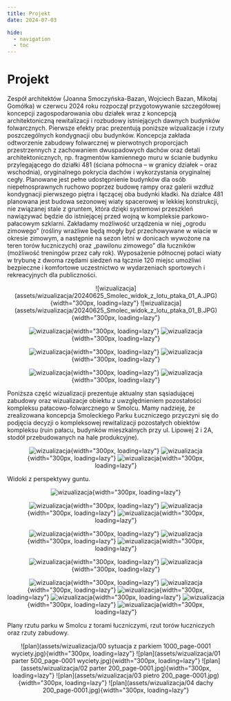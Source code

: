 ```yaml
---
title: Projekt
date: 2024-07-03

hide:
  - navigation
  - toc
---
```


# Projekt

Zespół architektów (Joanna Smoczyńska-Bazan, Wojciech Bazan, Mikołaj Gomółka) w czerwcu 2024 roku rozpoczął przygotowywanie szczegółowej koncepcji zagospodarowania obu działek wraz z koncepcją architektoniczną rewitalizacji i rozbudowy istniejących dawnych budynków folwarcznych. Pierwsze efekty prac prezentują poniższe wizualizacje i rzuty poszczególnych kondygnacji obu budynków. Koncepcja zakłada odtworzenie zabudowy folwarcznej w pierwotnych proporcjach przestrzennych z zachowaniem dwuspadowych dachów oraz detali architektonicznych, np. fragmentów kamiennego muru w ścianie budynku przylegającego do działki 481 (ściana północna – w granicy działek – oraz wschodnia), oryginalnego pokrycia dachów i wykorzystania oryginalnej cegły. Planowane jest pełne udostępnienie budynków dla osób niepełnosprawnych ruchowo poprzez budowę rampy oraz galerii wzdłuż kondygnacji pierwszego piętra i łączącej oba budynki kładki. Na działce 481 planowana jest budowa sezonowej wiaty spacerowej w lekkiej konstrukcji, nie związanej stale z gruntem, która dzięki systemowi przeszkleń nawiązywać będzie do istniejącej przed wojną w kompleksie parkowo-pałacowym szklarni. Zakładamy możliwość urządzenia w niej „ogrodu zimowego” (rośliny wrażliwe będą mogły być przechowywane w wiacie w okresie zimowym, a następnie na sezon letni w donicach wywożone na teren torów łuczniczych) oraz „pawilonu zimowego” dla łuczników (możliwość treningów przez cały rok). Wyposażenie północnej połaci wiaty w trybunę z dwoma rzędami siedzeń na łącznie 120 miejsc umożliwi bezpieczne i komfortowe uczestnictwo w wydarzeniach sportowych i rekreacyjnych dla publiczności.

<center>
![wizualizacja](assets/wizualizacja/20240625_Smolec_widok_z_lotu_ptaka_01_A.JPG){width="300px, loading=lazy"}
![wizualizacja](assets/wizualizacja/20240625_Smolec_widok_z_lotu_ptaka_01_B.JPG){width="300px, loading=lazy"}

![wizualizacja](assets/wizualizacja/20240625_Smolec_widok_z_lotu_ptaka_02_A.JPG){width="300px, loading=lazy"}
![wizualizacja](assets/wizualizacja/20240625_Smolec_widok_z_lotu_ptaka_02_B.JPG){width="300px, loading=lazy"}

![wizualizacja](assets/wizualizacja/20240625_Smolec_widok_z_lotu_ptaka_03_A.JPG){width="300px, loading=lazy"}
![wizualizacja](assets/wizualizacja/20240625_Smolec_widok_z_lotu_ptaka_03_B.JPG){width="300px, loading=lazy"}

![wizualizacja](assets/wizualizacja/20240625_Smolec_widok_z_lotu_ptaka_04_A.JPG){width="300px, loading=lazy"}
![wizualizacja](assets/wizualizacja/20240625_Smolec_widok_z_lotu_ptaka_04_B.JPG){width="300px, loading=lazy"}

</center>

 Poniższa część wizualizacji prezentuje aktualny stan sąsiadującej zabudowy oraz wizualizacje obiektu z uwzględnieniem pozostałości kompleksu pałacowo-folwarcznego w Smolcu. Mamy nadzieję, że zrealizowana koncepcja Smoleckiego Parku Łuczniczego przyczyni się do podjęcia decyzji o kompleksowej rewitalizacji pozostałych obiektów kompleksu (ruin pałacu, budynków mieszkalnych przy ul. Lipowej 2 i 2A, stodół przebudowanych na hale produkcyjne).

<center>

![wizualizacja](assets/wizualizacja/20240626_Smolec_widok_z_lotu_ptaka_05.JPG){width="300px, loading=lazy"}
![wizualizacja](assets/wizualizacja/20240626_Smolec_widok_z_lotu_ptaka_06.JPG){width="300px, loading=lazy"}
![wizualizacja](assets/wizualizacja/20240626_Smolec_widok_z_lotu_ptaka_07.JPG){width="300px, loading=lazy"}

</center>

Widoki z perspektywy guntu.

<center>

![wizualizacja](assets/wizualizacja/20240625_Smolec_widok_z_poz_czl_01.JPG){width="300px, loading=lazy"}

![wizualizacja](assets/wizualizacja/20240625_Smolec_widok_z_poz_czl_02_A.JPG){width="300px, loading=lazy"}
![wizualizacja](assets/wizualizacja/20240625_Smolec_widok_z_poz_czl_02_B.JPG){width="300px, loading=lazy"}
![wizualizacja](assets/wizualizacja/20240625_Smolec_widok_z_poz_czl_02+.JPG){width="300px, loading=lazy"}


![wizualizacja](assets/wizualizacja/20240625_Smolec_widok_z_poz_czl_03_A.JPG){width="300px, loading=lazy"}
![wizualizacja](assets/wizualizacja/20240625_Smolec_widok_z_poz_czl_03_B.JPG){width="300px, loading=lazy"}
![wizualizacja](assets/wizualizacja/20240625_Smolec_widok_z_poz_czl_03+_A.JPG){width="300px, loading=lazy"}


![wizualizacja](assets/wizualizacja/20240625_Smolec_widok_z_poz_czl_04_A.JPG){width="300px, loading=lazy"}
![wizualizacja](assets/wizualizacja/20240625_Smolec_widok_z_poz_czl_04_B.JPG){width="300px, loading=lazy"}

![wizualizacja](assets/wizualizacja/20240625_Smolec_widok_z_poz_czl_05_A.JPG){width="300px, loading=lazy"}
![wizualizacja](assets/wizualizacja/20240625_Smolec_widok_z_poz_czl_06_A.JPG){width="300px, loading=lazy"}
![wizualizacja](assets/wizualizacja/20240625_Smolec_widok_z_poz_czl_07_A.JPG){width="300px, loading=lazy"}
![wizualizacja](assets/wizualizacja/20240625_Smolec_widok_z_poz_czl_08_A.JPG){width="300px, loading=lazy"}
![wizualizacja](assets/wizualizacja/20240625_Smolec_widok_z_poz_czl_09.JPG){width="300px, loading=lazy"}
![wizualizacja](assets/wizualizacja/20240625_Smolec_widok_z_poz_czl_10.JPG){width="300px, loading=lazy"}

</center>


Plany rzutu parku w Smolcu z torami łuczniczymi, rzut torów łuczniczych oraz rzuty zabudowy.

<center>
![plan](assets/wizualizacja/00 sytuacja z parkiem 1000_page-0001 wyciety.jpg){width="300px, loading=lazy"}
![plan](assets/wizualizacja/01 parter 500_page-0001 wyciety.jpg){width="300px, loading=lazy"}
![plan](assets/wizualizacja/02 parter 200_page-0001.jpg){width="300px, loading=lazy"}
![plan](assets/wizualizacja/03 pietro 200_page-0001.jpg){width="300px, loading=lazy"}
![plan](assets/wizualizacja/04 dachy 200_page-0001.jpg){width="300px, loading=lazy"}

</center>